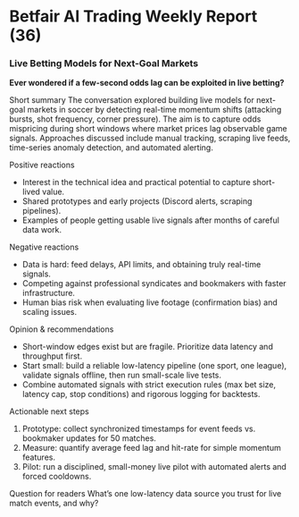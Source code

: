 # Betfair AI Trading Weekly Report (36)

### Live Betting Models for Next-Goal Markets

**Ever wondered if a few-second odds lag can be exploited in live betting?**

Short summary
The conversation explored building live models for next-goal markets in soccer by detecting real-time momentum shifts (attacking bursts, shot frequency, corner pressure). The aim is to capture odds mispricing during short windows where market prices lag observable game signals. Approaches discussed include manual tracking, scraping live feeds, time-series anomaly detection, and automated alerting.

Positive reactions
- Interest in the technical idea and practical potential to capture short-lived value.  
- Shared prototypes and early projects (Discord alerts, scraping pipelines).  
- Examples of people getting usable live signals after months of careful data work.

Negative reactions
- Data is hard: feed delays, API limits, and obtaining truly real-time signals.  
- Competing against professional syndicates and bookmakers with faster infrastructure.  
- Human bias risk when evaluating live footage (confirmation bias) and scaling issues.

Opinion & recommendations
- Short-window edges exist but are fragile. Prioritize data latency and throughput first.  
- Start small: build a reliable low-latency pipeline (one sport, one league), validate signals offline, then run small-scale live tests.  
- Combine automated signals with strict execution rules (max bet size, latency cap, stop conditions) and rigorous logging for backtests.

Actionable next steps
1. Prototype: collect synchronized timestamps for event feeds vs. bookmaker updates for 50 matches.  
2. Measure: quantify average feed lag and hit-rate for simple momentum features.  
3. Pilot: run a disciplined, small-money live pilot with automated alerts and forced cooldowns.

Question for readers
What’s one low-latency data source you trust for live match events, and why?
